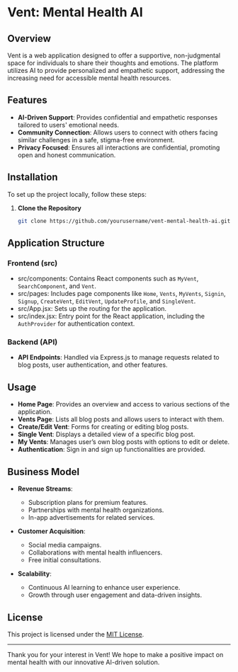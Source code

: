 

# Vent: Mental Health AI

## Overview

Vent is a web application designed to offer a supportive, non-judgmental space for individuals to share their thoughts and emotions. The platform utilizes AI to provide personalized and empathetic support, addressing the increasing need for accessible mental health resources.

## Features

- **AI-Driven Support**: Provides confidential and empathetic responses tailored to users' emotional needs.
- **Community Connection**: Allows users to connect with others facing similar challenges in a safe, stigma-free environment.
- **Privacy Focused**: Ensures all interactions are confidential, promoting open and honest communication.

## Installation

To set up the project locally, follow these steps:

1. **Clone the Repository**

   ```bash
   git clone https://github.com/yourusername/vent-mental-health-ai.git
   ```

## Application Structure

### Frontend (src)

- src/components: Contains React components such as `MyVent`, `SearchComponent`, and `Vent`.
- src/pages: Includes page components like `Home`, `Vents`, `MyVents`, `Signin`, `Signup`, `CreateVent`, `EditVent`, `UpdateProfile`, and `SingleVent`.
- src/App.jsx: Sets up the routing for the application.
- src/index.jsx: Entry point for the React application, including the `AuthProvider` for authentication context.

### Backend (API)

- **API Endpoints**: Handled via Express.js to manage requests related to blog posts, user authentication, and other features.

## Usage

- **Home Page**: Provides an overview and access to various sections of the application.
- **Vents Page**: Lists all blog posts and allows users to interact with them.
- **Create/Edit Vent**: Forms for creating or editing blog posts.
- **Single Vent**: Displays a detailed view of a specific blog post.
- **My Vents**: Manages user’s own blog posts with options to edit or delete.
- **Authentication**: Sign in and sign up functionalities are provided.

## Business Model

- **Revenue Streams**:
  - Subscription plans for premium features.
  - Partnerships with mental health organizations.
  - In-app advertisements for related services.

- **Customer Acquisition**:
  - Social media campaigns.
  - Collaborations with mental health influencers.
  - Free initial consultations.

- **Scalability**:
  - Continuous AI learning to enhance user experience.
  - Growth through user engagement and data-driven insights.



## License

This project is licensed under the [MIT License](LICENSE).



---

Thank you for your interest in Vent! We hope to make a positive impact on mental health with our innovative AI-driven solution.
```

